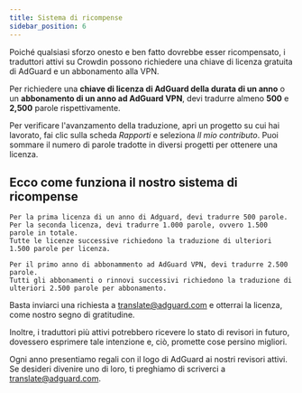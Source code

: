 ```yaml
---
title: Sistema di ricompense
sidebar_position: 6
---
```


Poiché qualsiasi sforzo onesto e ben fatto dovrebbe esser ricompensato, i traduttori attivi su Crowdin possono richiedere una chiave di licenza gratuita di AdGuard e un abbonamento alla VPN.

Per richiedere una **chiave di licenza di AdGuard della durata di un anno** o un **abbonamento di un anno ad AdGuard VPN**, devi tradurre almeno **500** e **2,500** parole rispettivamente.

Per verificare l'avanzamento della traduzione, apri un progetto su cui hai lavorato, fai clic sulla scheda *Rapporti* e seleziona *Il mio contributo*. Puoi sommare il numero di parole tradotte in diversi progetti per ottenere una licenza.

## Ecco come funziona il nostro sistema di ricompense

```text
Per la prima licenza di un anno di Adguard, devi tradurre 500 parole.
Per la seconda licenza, devi tradurre 1.000 parole, ovvero 1.500 parole in totale.
Tutte le licenze successive richiedono la traduzione di ulteriori 1.500 parole per licenza.

Per il primo anno di abbonammento ad AdGuard VPN, devi tradurre 2.500 parole.
Tutti gli abbonamenti o rinnovi successivi richiedono la traduzione di ulteriori 2.500 parole per abbonamento.

```

Basta inviarci una richiesta a [translate@adguard.com](mailto:translate@adguard.com) e otterrai la licenza, come nostro segno di gratitudine.

Inoltre, i traduttori più attivi potrebbero ricevere lo stato di revisori in futuro, dovessero esprimere tale intenzione e, ciò, promette cose persino migliori.

Ogni anno presentiamo regali con il logo di AdGuard ai nostri revisori attivi. Se desideri divenire uno di loro, ti preghiamo di scriverci a [translate@adguard.com](mailto:translate@adguard.com).
